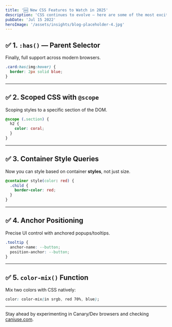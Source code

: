 ```yaml
---
title: '🆕 New CSS Features to Watch in 2025'
description: 'CSS continues to evolve — here are some of the most exciting features landing (or expanding support) in 2025:'
pubDate: 'Jul 15 2022'
heroImage: '/assets/insights/blog-placeholder-4.jpg'
---
```


## ✅ 1. `:has()` — Parent Selector

Finally, full support across modern browsers.

```css
.card:has(img:hover) {
  border: 2px solid blue;
}
```

---

## ✅ 2. Scoped CSS with `@scope`

Scoping styles to a specific section of the DOM.

```css
@scope (.section) {
  h2 {
    color: coral;
  }
}
```

---

## ✅ 3. Container Style Queries

Now you can style based on container **styles**, not just size.

```css
@container style(color: red) {
  .child {
    border-color: red;
  }
}
```

---

## ✅ 4. Anchor Positioning

Precise UI control with anchored popups/tooltips.

```css
.tooltip {
  anchor-name: --button;
  position-anchor: --button;
}
```

---

## ✅ 5. `color-mix()` Function

Mix two colors with CSS natively:

```css
color: color-mix(in srgb, red 70%, blue);
```

---

Stay ahead by experimenting in Canary/Dev browsers and checking [caniuse.com](https://caniuse.com).